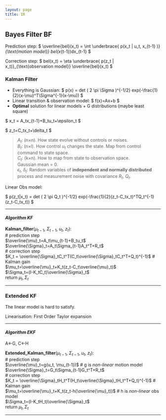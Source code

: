 ```yaml
---
layout: page
title: IR
---
```


<!-- # IR -->

## Bayes Filter BF

Prediction step:
$
\overline{bel}(x_t) = \int \underbrace{ p(x_t | u_t, x_{t-1} )}_{\text{motion model}} bel(x_{t-1})dx_{t-1}
$

Correction step:
$
bel(x_t) = \eta \underbrace{ p(z_t | x_t)}_{\text{observation model}} \overline{bel}(x_t)
$

### Kalman Filter

- Everything is Gaussian:
$
p(x) = det ( 2 \pi \Sigma )^{-1/2} exp(-\frac{1}{2}(x-\mu)^T\Sigma^{-1}(x-\mu))
$
- Linear transition & observation model:
$
f(x)=Ax+b
$
- **Optimal** solution for linear models + G distributions (maybe least square)


$
x_t = A_tx_{t-1}+B_tu_t+\epsilon_t
$

$
z_t=C_tx_t+\delta_t
$

> $A_t$: (n$\times$n). How state evolve without controls or noises. \
> $B_t$: (n$\times$l). How control $u_t$ changes the state. Map from control command to state space. \
> $C_t$: (k$\times$n). How to map from state to observation space. \
> Gaussian mean = 0. \
> $\epsilon_t$, $\delta_t$: Random variables of **independent and normally distributed** process and measurement noise with covariance $R_t$, $Q_t$.

Linear Obs model:

$
p(z_t|x_t) = det ( 2 \pi Q_t )^{-1/2} exp(-\frac{1}{2}(z_t-C_tx_t)^TQ_t^{-1}(z_t-C_tx_t))
$


---

#### ***Algorithm KF***

**Kalman_filter**($\mu_{t-1}$, $\Sigma_{t-1}$, $u_t$, $z_t$): \
\# prediction step \
$\overline{\mu}_t=A_t\mu_{t-1}+B_tu_t$ \
$\overline{\Sigma}_t=A_t\Sigma_{t-1}A_t^T+R_t$ \
\# correction step \
$K_t = \overline{\Sigma}_tC_t^T(C_t\overline{\Sigma}_tC_t^T+Q_t)^{-1}$ \# Kalman gain \
$\mu_t=\overline{\mu}_t+K_t(z_t-C_t\overline{\mu}_t)$ \
$\Sigma_t=(I-K_tC_t)\overline{\Sigma}_t$ \
return $\mu_t, \Sigma_t$


---


### Extended KF
The linear model is hard to satisfy.

Linearisation: First Order Taylor expansion

---

#### ***Algorithm EKF***

A<-G, C<-H

**Extended_Kalman_filter**($\mu_{t-1}$, $\Sigma_{t-1}$, $u_t$, $z_t$): \
\# prediction step \
$\overline{\mu}_t=g(u_t, \mu_{t-1})$ \# g is *non-linear* motion model \
$\overline{\Sigma}_t=G_t\Sigma_{t-1}G_t^T+R_t$ \
\# correction step \
$K_t = \overline{\Sigma}_tH_t^T(H_t\overline{\Sigma}_tH_t^T+Q_t)^{-1}$ \# Kalman gain \
$\mu_t=\overline{\mu}_t+K_t(z_t-h(\overline{\mu}_t))$  \# h is *non-linear* obs model \
$\Sigma_t=(I-K_tH_t)\overline{\Sigma}_t$ \
return $\mu_t, \Sigma_t$


---
